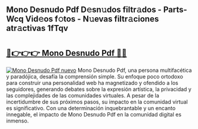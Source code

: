 ## Mono Desnudo Pdf D𝚎sn𝚞dos filtr𝚊dos - Parts-Wcq Vid𝚎os f𝚘tos - N𝚞evas filtr𝚊ciones atr𝚊ctivas 1fTqv

# <h2><a href="http://mbcklu8.tromn.icu/?c=Mono+Desnudo+Pdf">🔗👉👉👉 Mono Desnudo Pdf 🔗🔗</a></h2>

[![Mono Desnudo Pdf nuevo](https://i.imgur.com/pEAQMta.gif)](http://mbcklu8.tromn.icu/?c=Mono+Desnudo+Pdf)
Mono Desnudo Pdf, una persona multifacética y paradójica, desafía la comprensión simple. Su enfoque poco ortodoxo para construir una personalidad web ha magnetizado y ofendido a los seguidores, generando debates sobre la expresión artística, la privacidad y las complejidades de las comunidades virtuales. A pesar de la incertidumbre de sus próximos pasos, su impacto en la comunidad virtual es significativo. Con una determinación inquebrantable y un encanto innegable, el impacto de Mono Desnudo Pdf en la comunidad digital es inmenso.
